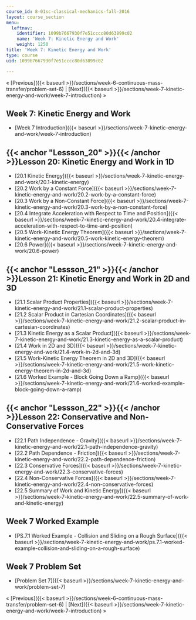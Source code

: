 ```yaml
---
course_id: 8-01sc-classical-mechanics-fall-2016
layout: course_section
menu:
  leftnav:
    identifier: 1099b7667930f7e51cccc80d63899c02
    name: 'Week 7: Kinetic Energy and Work'
    weight: 1250
title: 'Week 7: Kinetic Energy and Work'
type: course
uid: 1099b7667930f7e51cccc80d63899c02

---
```


« [Previous]({{< baseurl >}}/sections/week-6-continuous-mass-transfer/problem-set-6) | [Next]({{< baseurl >}}/sections/week-7-kinetic-energy-and-work/week-7-introduction) »

Week 7: Kinetic Energy and Work
-------------------------------

*   [Week 7 Introduction]({{< baseurl >}}/sections/week-7-kinetic-energy-and-work/week-7-introduction)

{{< anchor "Lessson_20" >}}{{< /anchor >}}Lesson 20: Kinetic Energy and Work in 1D
----------------------------------------------------------------------------------

*   [20.1 Kinetic Energy]({{< baseurl >}}/sections/week-7-kinetic-energy-and-work/20.1-kinetic-energy)
*   [20.2 Work by a Constant Force]({{< baseurl >}}/sections/week-7-kinetic-energy-and-work/20.2-work-by-a-constant-force)
*   [20.3 Work by a Non-Constant Force]({{< baseurl >}}/sections/week-7-kinetic-energy-and-work/20.3-work-by-a-non-constant-force)
*   [20.4 Integrate Acceleration with Respect to Time and Position]({{< baseurl >}}/sections/week-7-kinetic-energy-and-work/20.4-integrate-acceleration-with-respect-to-time-and-position)
*   [20.5 Work-Kinetic Energy Theorem]({{< baseurl >}}/sections/week-7-kinetic-energy-and-work/20.5-work-kinetic-energy-theorem)
*   [20.6 Power]({{< baseurl >}}/sections/week-7-kinetic-energy-and-work/20.6-power)

{{< anchor "Lessson_21" >}}{{< /anchor >}}Lesson 21: Kinetic Energy and Work in 2D and 3D
-----------------------------------------------------------------------------------------

*   [21.1 Scalar Product Properties]({{< baseurl >}}/sections/week-7-kinetic-energy-and-work/21.1-scalar-product-properties)
*   [21.2 Scalar Product in Cartesian Coordinates]({{< baseurl >}}/sections/week-7-kinetic-energy-and-work/21.2-scalar-product-in-cartesian-coordinates)
*   [21.3 Kinetic Energy as a Scalar Product]({{< baseurl >}}/sections/week-7-kinetic-energy-and-work/21.3-kinetic-energy-as-a-scalar-product)
*   [21.4 Work in 2D and 3D]({{< baseurl >}}/sections/week-7-kinetic-energy-and-work/21.4-work-in-2d-and-3d)
*   [21.5 Work-Kinetic Energy Theorem in 2D and 3D]({{< baseurl >}}/sections/week-7-kinetic-energy-and-work/21.5-work-kinetic-energy-theorem-in-2d-and-3d)
*   [21.6 Worked Example - Block Going Down a Ramp]({{< baseurl >}}/sections/week-7-kinetic-energy-and-work/21.6-worked-example-block-going-down-a-ramp)

{{< anchor "Lessson_22" >}}{{< /anchor >}}Lesson 22: Conservative and Non-Conservative Forces
---------------------------------------------------------------------------------------------

*   [22.1 Path Independence - Gravity]({{< baseurl >}}/sections/week-7-kinetic-energy-and-work/22.1-path-independence-gravity)
*   [22.2 Path Dependence - Friction]({{< baseurl >}}/sections/week-7-kinetic-energy-and-work/22.2-path-dependence-friction)
*   [22.3 Conservative Forces]({{< baseurl >}}/sections/week-7-kinetic-energy-and-work/22.3-conservative-forces)
*   [22.4 Non-Conservative Forces]({{< baseurl >}}/sections/week-7-kinetic-energy-and-work/22.4-non-conservative-forces)
*   [22.5 Summary of Work and Kinetic Energy]({{< baseurl >}}/sections/week-7-kinetic-energy-and-work/22.5-summary-of-work-and-kinetic-energy)

Week 7 Worked Example
---------------------

*   [PS.7.1 Worked Example - Collision and Sliding on a Rough Surface]({{< baseurl >}}/sections/week-7-kinetic-energy-and-work/ps.7.1-worked-example-collision-and-sliding-on-a-rough-surface)

Week 7 Problem Set
------------------

*   [Problem Set 7]({{< baseurl >}}/sections/week-7-kinetic-energy-and-work/problem-set-7)

« [Previous]({{< baseurl >}}/sections/week-6-continuous-mass-transfer/problem-set-6) | [Next]({{< baseurl >}}/sections/week-7-kinetic-energy-and-work/week-7-introduction) »